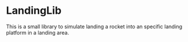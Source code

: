 # LandingLib
This is a small library to simulate landing a rocket into an specific landing platform in a landing area. 
